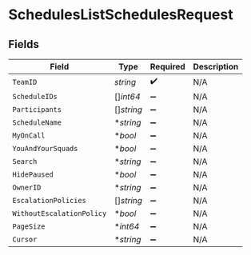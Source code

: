 # SchedulesListSchedulesRequest


## Fields

| Field                     | Type                      | Required                  | Description               |
| ------------------------- | ------------------------- | ------------------------- | ------------------------- |
| `TeamID`                  | *string*                  | :heavy_check_mark:        | N/A                       |
| `ScheduleIDs`             | []*int64*                 | :heavy_minus_sign:        | N/A                       |
| `Participants`            | []*string*                | :heavy_minus_sign:        | N/A                       |
| `ScheduleName`            | **string*                 | :heavy_minus_sign:        | N/A                       |
| `MyOnCall`                | **bool*                   | :heavy_minus_sign:        | N/A                       |
| `YouAndYourSquads`        | **bool*                   | :heavy_minus_sign:        | N/A                       |
| `Search`                  | **string*                 | :heavy_minus_sign:        | N/A                       |
| `HidePaused`              | **bool*                   | :heavy_minus_sign:        | N/A                       |
| `OwnerID`                 | **string*                 | :heavy_minus_sign:        | N/A                       |
| `EscalationPolicies`      | []*string*                | :heavy_minus_sign:        | N/A                       |
| `WithoutEscalationPolicy` | **bool*                   | :heavy_minus_sign:        | N/A                       |
| `PageSize`                | **int64*                  | :heavy_minus_sign:        | N/A                       |
| `Cursor`                  | **string*                 | :heavy_minus_sign:        | N/A                       |